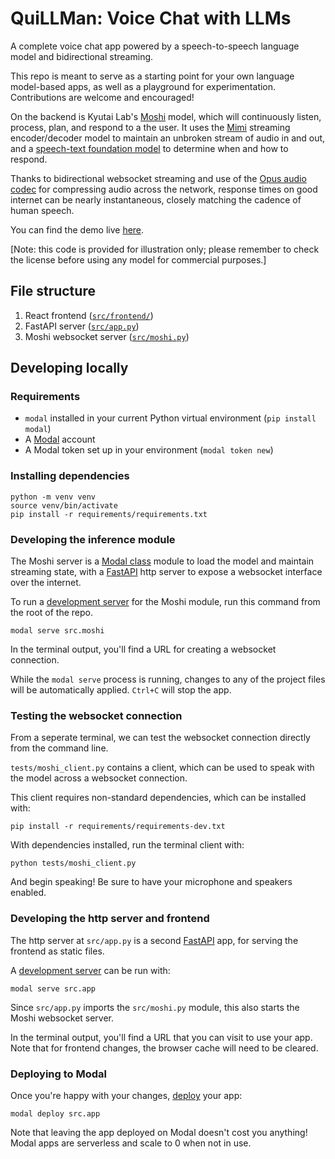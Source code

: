 # QuiLLMan: Voice Chat with LLMs

A complete voice chat app powered by a speech-to-speech language model and bidirectional streaming.

This repo is meant to serve as a starting point for your own language model-based apps, as well as a playground for experimentation. Contributions are welcome and encouraged!

On the backend is Kyutai Lab's [Moshi](https://github.com/kyutai-labs/moshi) model, which will continuously listen, process, plan, and respond to a the user. It uses the [Mimi](https://huggingface.co/kyutai/mimi) streaming encoder/decoder model to maintain an unbroken stream of audio in and out, and a [speech-text foundation model](https://huggingface.co/kyutai/moshiko-pytorch-bf16) to determine when and how to respond.

Thanks to bidirectional websocket streaming and use of the [Opus audio codec](https://opus-codec.org/) for compressing audio across the network, response times on good internet can be nearly instantaneous, closely matching the cadence of human speech.

You can find the demo live [here](https://modal-labs--quillman-web.modal.run/).

[Note: this code is provided for illustration only; please remember to check the license before using any model for commercial purposes.]

## File structure

1. React frontend ([`src/frontend/`](./src/frontend/))
2. FastAPI server ([`src/app.py`](./src/app.py))
3. Moshi websocket server ([`src/moshi.py`](./src/moshi.py))

## Developing locally

### Requirements

- `modal` installed in your current Python virtual environment (`pip install modal`)
- A [Modal](http://modal.com/) account
- A Modal token set up in your environment (`modal token new`)

### Installing dependencies
```shell
python -m venv venv
source venv/bin/activate
pip install -r requirements/requirements.txt
```

### Developing the inference module

The Moshi server is a [Modal class](https://modal.com/docs/reference/modal.Cls#modalcls) module to load the model and maintain streaming state, with a [FastAPI](https://fastapi.tiangolo.com/) http server to expose a websocket interface over the internet.

To run a [development server]((https://modal.com/docs/guide/webhooks#developing-with-modal-serve)) for the Moshi module, run this command from the root of the repo.

```shell
modal serve src.moshi
```

In the terminal output, you'll find a URL for creating a websocket connection.

While the `modal serve` process is running, changes to any of the project files will be automatically applied. `Ctrl+C` will stop the app. 

### Testing the websocket connection
From a seperate terminal, we can test the websocket connection directly from the command line.

`tests/moshi_client.py` contains a client, which can be used to speak with the model across a websocket connection.

This client requires non-standard dependencies, which can be installed with:
```shell
pip install -r requirements/requirements-dev.txt
```

With dependencies installed, run the terminal client with:
```shell
python tests/moshi_client.py
```

And begin speaking! Be sure to have your microphone and speakers enabled.

### Developing the http server and frontend

The http server at `src/app.py` is a second [FastAPI](https://fastapi.tiangolo.com/) app, for serving the frontend as static files.

A [development server]((https://modal.com/docs/guide/webhooks#developing-with-modal-serve)) can be run with:

```shell
modal serve src.app
```

Since `src/app.py` imports the `src/moshi.py` module, this also starts the Moshi websocket server.


In the terminal output, you'll find a URL that you can visit to use your app. Note that for frontend changes, the browser cache will need to be cleared.

### Deploying to Modal

Once you're happy with your changes, [deploy](https://modal.com/docs/guide/managing-deployments#creating-deployments) your app:

```shell
modal deploy src.app
```

Note that leaving the app deployed on Modal doesn't cost you anything! Modal apps are serverless and scale to 0 when not in use.
